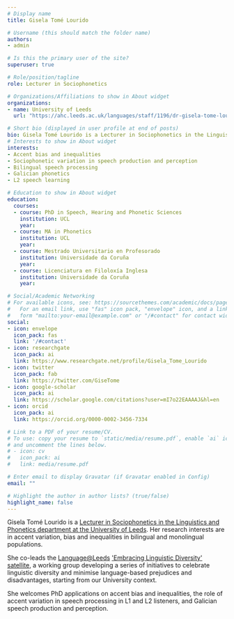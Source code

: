 ```yaml
---
# Display name
title: Gisela Tomé Lourido

# Username (this should match the folder name)
authors:
- admin

# Is this the primary user of the site?
superuser: true

# Role/position/tagline
role: Lecturer in Sociophonetics

# Organizations/Affiliations to show in About widget
organizations:
- name: University of Leeds
  url: "https://ahc.leeds.ac.uk/languages/staff/1196/dr-gisela-tome-lourido"

# Short bio (displayed in user profile at end of posts)
bio: Gisela Tomé Lourido is a Lecturer in Sociophonetics in the Linguistics and Phonetics department at the University of Leeds.
# Interests to show in About widget
interests:
- Accent bias and inequalities
- Sociophonetic variation in speech production and perception
- Bilingual speech processing
- Galician phonetics
- L2 speech learning

# Education to show in About widget
education:
  courses:
  - course: PhD in Speech, Hearing and Phonetic Sciences
    institution: UCL
    year: 
  - course: MA in Phonetics
    institution: UCL
    year: 
  - course: Mestrado Universitario en Profesorado
    institution: Universidade da Coruña
    year: 
  - course: Licenciatura en Filoloxía Inglesa
    institution: Universidade da Coruña
    year:

# Social/Academic Networking
# For available icons, see: https://sourcethemes.com/academic/docs/page-builder/#icons
#   For an email link, use "fas" icon pack, "envelope" icon, and a link in the
#   form "mailto:your-email@example.com" or "/#contact" for contact widget.
social:
- icon: envelope
  icon_pack: fas
  link: '/#contact'
- icon: researchgate
  icon_pack: ai
  link: https://www.researchgate.net/profile/Gisela_Tome_Lourido
- icon: twitter
  icon_pack: fab
  link: https://twitter.com/GiseTome
- icon: google-scholar
  icon_pack: ai
  link: https://scholar.google.com/citations?user=mI7o22EAAAAJ&hl=en
- icon: orcid
  icon_pack: ai
  link: https://orcid.org/0000-0002-3456-7334

# Link to a PDF of your resume/CV.
# To use: copy your resume to `static/media/resume.pdf`, enable `ai` icons in `params.toml`, 
# and uncomment the lines below.
# - icon: cv
#   icon_pack: ai
#   link: media/resume.pdf

# Enter email to display Gravatar (if Gravatar enabled in Config)
email: ""

# Highlight the author in author lists? (true/false)
highlight_name: false
---
```


Gisela Tomé Lourido is a <a href="https://ahc.leeds.ac.uk/languages/staff/1196/dr-gisela-tome-lourido" target="_blank"> Lecturer in Sociophonetics in the Linguistics and Phonetics department at the University of Leeds</a>. Her research interests are in accent variation, bias and inequalities in bilingual and monolingual populations.

She co-leads the <a href="https://www.latl.leeds.ac.uk/" target="_blank"> Language@Leeds</a> <a href="https://www.latl.leeds.ac.uk/embracing-linguistic-diversity/" target="_blank"> 'Embracing Linguistic Diversity' satellite</a>, a working group developing a series of initiatives to celebrate linguistic diversity and minimise language-based prejudices and disadvantages, starting from our University context.

She welcomes PhD applications on accent bias and inequalities, the role of accent variation in speech processing in L1 and L2 listeners, and Galician speech production and perception.


